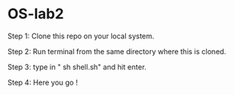 # OS-lab2
Step 1: Clone this repo on your local system.

Step 2: Run terminal from the same directory where this is cloned.

Step 3: type in " sh shell.sh" and hit enter.

Step 4: Here you go !

